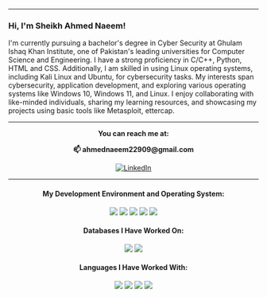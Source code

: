 <p align=center>
</p>


<hr>

### Hi, I'm Sheikh Ahmed Naeem!

I'm currently pursuing a bachelor's degree in Cyber Security at Ghulam Ishaq Khan Institute, one of Pakistan's leading universities for Computer Science and Engineering. I have a strong proficiency in C/C++, Python, HTML and CSS. Additionally, I am skilled in using Linux operating systems, including Kali Linux and Ubuntu, for cybersecurity tasks. My interests span cybersecurity, application development, and exploring various operating systems like Windows 10, Windows 11, and Linux. I enjoy collaborating with like-minded individuals, sharing my learning resources, and showcasing my projects using basic tools like Metasploit, ettercap.


<div align="center">

<hr>

<strong> You can reach me at: </strong> 
<p> <strong>📫 ahmednaeem22909@gmail.com </strong> </p>

[![LinkedIn](https://img.shields.io/badge/LinkedIn-%230077B5.svg?logo=linkedin&logoColor=white)](https://www.linkedin.com/in/ahmed-naeem-6b0717255/) 

<hr>

<h4> <strong>My Development Environment and Operating System:</strong> </h4>
<em>
<img src="https://img.shields.io/badge/VSCode-0078D4?style=for-the-badge&logo=visual%20studio%20code&logoColor=white" />
<img src="https://img.shields.io/badge/PyCharm-000000.svg?&style=for-the-badge&logo=PyCharm&logoColor=white" />
<img src="https://img.shields.io/badge/Kali_Linux-557C94?style=for-the-badge&logo=kali-linux&logoColor=white" />
<img src="https://img.shields.io/badge/Ubuntu-E95420?style=for-the-badge&logo=ubuntu&logoColor=white" />
<img src="https://img.shields.io/badge/Windows-0078D6?style=for-the-badge&logo=windows&logoColor=white" />
</em>

<h4> <strong>Databases I Have Worked On:</strong> </h4>
<em>
<img src="https://img.shields.io/badge/PostgreSQL-316192?style=for-the-badge&logo=postgresql&logoColor=white" />
<img src="https://img.shields.io/badge/Firebase-FFCA28?style=for-the-badge&logo=firebase&logoColor=black" />
</em>


<h4> <strong>Languages I Have Worked With:</strong> </h4>

<em>
<img src="https://img.shields.io/badge/Python-FFD43B?style=for-the-badge&logo=python&logoColor=blue" />
<img src="https://img.shields.io/badge/PLSQL-F80000?style=for-the-badge&logo=oracle&logoColor=black" />
<img src="https://img.shields.io/badge/C-00599C?style=for-the-badge&logo=c&logoColor=white" />
<img src="https://img.shields.io/badge/C%2B%2B-00599C?style=for-the-badge&logo=c%2B%2B&logoColor=white" />
</em>

</div>

<div align="center">

